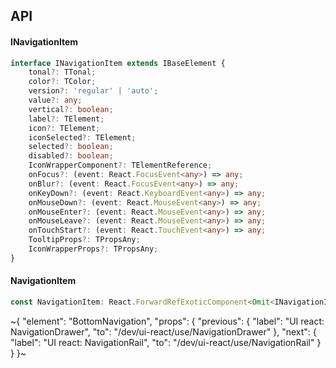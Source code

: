 

## API

#### INavigationItem

```ts
interface INavigationItem extends IBaseElement {
    tonal?: TTonal;
    color?: TColor;
    version?: 'regular' | 'auto';
    value?: any;
    vertical?: boolean;
    label?: TElement;
    icon?: TElement;
    iconSelected?: TElement;
    selected?: boolean;
    disabled?: boolean;
    IconWrapperComponent?: TElementReference;
    onFocus?: (event: React.FocusEvent<any>) => any;
    onBlur?: (event: React.FocusEvent<any>) => any;
    onKeyDown?: (event: React.KeyboardEvent<any>) => any;
    onMouseDown?: (event: React.MouseEvent<any>) => any;
    onMouseEnter?: (event: React.MouseEvent<any>) => any;
    onMouseLeave?: (event: React.MouseEvent<any>) => any;
    onTouchStart?: (event: React.TouchEvent<any>) => any;
    TooltipProps?: TPropsAny;
    IconWrapperProps?: TPropsAny;
}
```

#### NavigationItem

```ts
const NavigationItem: React.ForwardRefExoticComponent<Omit<INavigationItem, "ref"> & React.RefAttributes<unknown>>;
```


~{
  "element": "BottomNavigation",
  "props": {
    "previous": {
      "label": "UI react: NavigationDrawer",
      "to": "/dev/ui-react/use/NavigationDrawer"
    },
    "next": {
      "label": "UI react: NavigationRail",
      "to": "/dev/ui-react/use/NavigationRail"
    }
  }
}~
